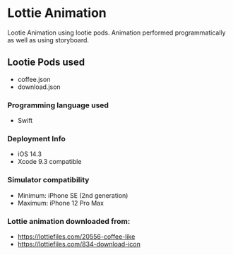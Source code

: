 # Lottie Animation

Lootie Animation using lootie pods. Animation performed programmatically as well as using storyboard.

## Lootie Pods used
- coffee.json
- download.json

### Programming language used
- Swift

### Deployment Info
- iOS 14.3
- Xcode 9.3 compatible

### Simulator compatibility
- Minimum: iPhone SE (2nd generation)
- Maximum: iPhone 12 Pro Max

### Lottie animation downloaded from:
- https://lottiefiles.com/20556-coffee-like
- https://lottiefiles.com/834-download-icon
